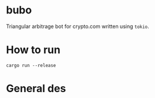# bubo

Triangular arbitrage bot for crypto.com written using `tokio`.

# How to run

`cargo run --release`

# General des